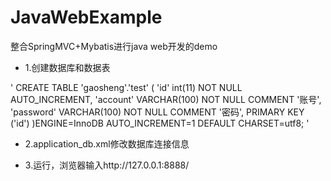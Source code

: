 # JavaWebExample
整合SpringMVC+Mybatis进行java web开发的demo

* 1.创建数据库和数据表

'
CREATE TABLE 'gaosheng'.'test' (
  'id' int(11) NOT NULL AUTO_INCREMENT,
  'account' VARCHAR(100) NOT NULL COMMENT '账号',
  'password' VARCHAR(100) NOT NULL COMMENT '密码',
  PRIMARY KEY ('id')
)ENGINE=InnoDB AUTO_INCREMENT=1 DEFAULT CHARSET=utf8;
'

* 2.application_db.xml修改数据库连接信息

* 3.运行，浏览器输入http://127.0.0.1:8888/

